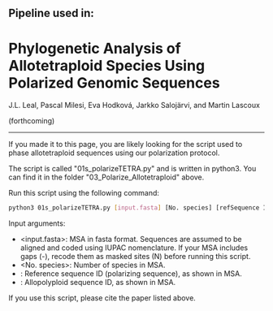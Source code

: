 ## Pipeline used in:

# Phylogenetic Analysis of Allotetraploid Species Using Polarized Genomic Sequences
J.L. Leal, Pascal Milesi, Eva Hodková, Jarkko Salojärvi, and Martin Lascoux

(forthcoming)

____


If you made it to this page, you are likely looking for the script used to phase allotetraploid sequences using our polarization protocol.

The script is called "01s_polarizeTETRA.py" and is written in python3. You can find it in the folder "03_Polarize_Allotetraploid" above.

Run this script using the following command:

```bash
python3 01s_polarizeTETRA.py [input.fasta] [No. species] [refSequence ID] [polyploid ID]
```

Input arguments:
- <input.fasta>: MSA in fasta format. Sequences are assumed to be aligned and coded using IUPAC nomenclature. 
  If your MSA includes gaps (-), recode them as masked sites (N) before running this script.                   
- <No. species>: Number of species in MSA.
- <refSequence ID>: Reference sequence ID (polarizing sequence), as shown in MSA.
- <polyploid ID>: Allopolyploid sequence ID, as shown in MSA.


If you use this script, please cite the paper listed above.
